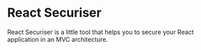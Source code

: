 # React Securiser

React Securiser is a little tool that helps you to secure your React application in an MVC architecture.